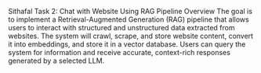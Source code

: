 Sithafal 
Task 2: Chat with Website Using RAG Pipeline
Overview
The goal is to implement a Retrieval-Augmented Generation (RAG) pipeline that allows users to
interact with structured and unstructured data extracted from websites. The system will crawl,
scrape, and store website content, convert it into embeddings, and store it in a vector database.
Users can query the system for information and receive accurate, context-rich responses
generated by a selected LLM.
